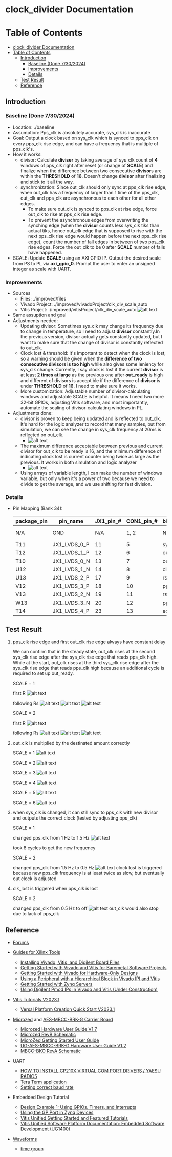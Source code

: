 clock_divider Documentation
==============================

# Table of Contents
- [clock\_divider Documentation](#clock_divider-documentation)
- [Table of Contents](#table-of-contents)
  - [Introduction](#introduction)
    - [Baseline (Done 7/30/2024)](#baseline-done-7302024)
    - [Improvements](#improvements)
    - [Details](#details)
  - [Test Result](#test-result)
  - [Reference](#reference)
## Introduction
### Baseline (Done 7/30/2024)
- Location: ./baseline
- Assumption: Pps_clk is absolutely accurate, sys_clk is inaccurate
- Goal: Output a clock based on sys_clk which is synced to pps_clk on every pps_clk rise edge, and can have a frequency that is multiple of pps_clk's.
- How it works:
  - divisor: Calculate **diviser** by taking average of sys_clk count of **4** windows of pps_clk right after reset (or change of **SCALE**) and finalize when the difference between two consecutive **divisor**s are within the **THRESHOLD** of **16**. Doesn't change **divisor** after finalizing and stick to it all the way.
  - synchronization: Since out_clk should only sync at pps_clk rise edge, when out_clk has a frequency of larger than 1 time of the pps_clk, out_clk and pps_clk are asynchronous to each other for all other edges.
    - To make sure out_clk is synced to pps_clk at rise edge, force out_clk to rise at pps_clk rise edge.
    - To prevent the asynchronous edges from overwriting the synching edge (when the **divisor** counts less sys_clk tiks than actual tiks, hence out_clk edge that is supposed to rise with the next pps_clk rise edge would happen before the next pps_clk rise edge), count the number of fall edges in between of two pps_clk rise edges. Force the out_clk to be 0 after **SCALE** number of falls have happened.
- SCALE: Update **SCALE** using an AXI GPIO IP. Output the desired scale from PS to PL via **axi_gpio_0**. Prompt the user to enter an unsigned integer as scale with UART. 
### Improvements

- Sources
  - Files: ./improved/files
  - Vivado Project: ./improved/vivadoProject/clk_div_scale_auto
  - Vitis Project: ./improved/vitisProject/clk_div_scale_auto
![alt text](image-24.png)
- Same assuption and goal
- Adjustments needed:
  - Updating divisor: Sometimes sys_clk may change its frequency due to change in temperature, so I need to adjust **divisor** constantly.In the previous version, divisor actually gets constantly updated, but I want to make sure that the change of divisor is constantly reflected to out_clk.
  - Clock lost & threshold: It's important to detect when the clock is lost, so a warning should be given when the **difference of two consecutive divisors is too high** while also gives some leniency for sys_clk change. Currently, I say clock is lost if the current **divisor** is at least **2 times at large** as the previous one after **out_ready** is high and different of divisors is acceptible if the difference of **divisor** is under **THRESHOLD** of **16**. I need to make sure it works.
  - More customization: Adjustable number of divisor-calculating windows and adjustable SCALE is helpful. It means I need two more 32-bit GPIOs, adjusting Vitis software, and most importantly, automate the scaling of divisor-calculating windows in PL.
- Adjustments done:
  - divisor is proven to keep being updated and is reflected to out_clk. It's hard for the logic analyzer to record that many samples, but from simulation, we can see the change in sys_clk frequency at 20ms is reflected on out_clk.
    - ![alt text](image.png)
  - The maximum difference acceptable between previous and current divisor for out_clk to be ready is 16, and the minimum difference of indicating clock lost is current counter being twice as large as the previous. It works in both simulation and logic analyzer
    - ![alt text](image-1.png)
  - Using arrays of variable length, I can make the number of windows variable, but only when it's a power of two because we need to divide to get the average, and we use shifting for fast division.

### Details
- Pin Mapping (Bank 34):

  | package_pin | pin_name | JX1_pin_# | CON1_pin_# | block_pin_name | DIO_# |
  | - | - | - | - | - | - |
  | N/A | GND | N/A | 1, 2 | N/A | GND, GND |
  | T11 | JX1_LVDS_0_P | 11 | 5 | sys_clk | 0 |
  | T12 | JX1_LVDS_1_P | 12 | 6 | out_ready | 1 |
  | T10 | JX1_LVDS_0_N | 13 | 7 | out_clk | 2 |
  | U12 | JX1_LVDS_1_N | 14 | 8 | clk_lost | 3 |
  | U13 | JX1_LVDS_2_P | 17 | 9 | rst_n | W1 |
  | V12 | JX1_LVDS_3_P | 18 | 10 | pps_clk | W2 |
  | V13 | JX1_LVDS_2_N | 19 | 11 | rst_n_monitor | 4 |
  | W13 | JX1_LVDS_3_N | 20 | 12 | pps_clk_monitor | 5 |
  | T14 | JX1_LVDS_4_P | 23 | 13 | edge_monitor | 6 |

## Test Result
1. pps_clk rise edge and first out_clk rise edge always have constant delay

    We can confirm that in the steady state, out_clk rises at the second sys_clk rise edge after the sys_clk rise edge that reads pps_clk high. While at the start, out_clk rises at the third sys_clk rise edge after the sys_clk rise edge that reads pps_clk high because an additional cycle is required to set up out_ready.
  
    SCALE = 1

    first R
    ![alt text](image-2.png)

    following Rs
    ![alt text](image-6.png)
    ![alt text](image-7.png)
    ![alt text](image-8.png)

    SCALE = 2

    first R
    ![alt text](image-9.png)

    following Rs
    ![alt text](image-11.png)
    ![alt text](image-12.png)
    ![alt text](image-13.png)
2. out_clk is multiplied by the destinated amount correctly

    SCALE = 1
    ![alt text](image-15.png)

    SCALE = 2
    ![alt text](image-14.png)

    SCALE = 3
    ![alt text](image-16.png)

    SCALE = 4
    ![alt text](image-17.png)

    SCALE = 5
    ![alt text](image-18.png)
    
    SCALE = 6
    ![alt text](image-19.png)
3. when sys_clk is changed, it can still sync to pps_clk with new divisor and outputs the correct clock (tested by adjusting pps_clk)

    SCALE = 1

    changed pps_clk from 1 Hz to 1.5 Hz
    ![alt text](image-20.png)
    
    took 8 cycles to get the new frequency
    
    SCALE = 2

    changed pps_clk from 1.5 Hz to 0.5 Hz
    ![alt text](image-22.png)
    clock lost is triggered because new pps_clk frequency is at least twice as slow, but eventually out clock is adjusted

4. clk_lost is triggered when pps_clk is lost

    SCALE = 2

    changed pps_clk from 0.5 Hz to off
    ![alt text](image-23.png)
    out_clk would also stop due to lack of pps_clk

## Reference
- [Forums](https://support.xilinx.com/s/topiccatalog?language=en_US&t=1719428356954)

- [Guides for Xilinx Tools](https://digilent.com/reference/programmable-logic/guides/start)
  - [Installing Vivado, Vitis, and Digilent Board Files](https://digilent.com/reference/programmable-logic/guides/installing-vivado-and-vitis)
  - [Getting Started with Vivado and Vitis for Baremetal Software Projects](https://digilent.com/reference/programmable-logic/guides/getting-started-with-ipi)
  - [Getting Started with Vivado for Hardware-Only Designs](https://digilent.com/reference/programmable-logic/guides/getting-started-with-vivado)
  - [Using a Peripheral with a Hierarchical Block in Vivado IPI and Vitis](https://digilent.com/reference/programmable-logic/guides/hierarchical-blocks)
  - [Getting Started with Zynq Servers](https://digilent.com/reference/programmable-logic/guides/zynq-servers)
  - [Using Digilent Pmod IPs in Vivado and Vitis (Under Construction)](https://digilent.com/reference/programmable-logic/guides/getting-started-with-pmod-ips)

- [Vitis Tutorials V2023.1](https://github.com/Xilinx/Vitis-Tutorials/tree/2023.1)
  - [Versal Platform Creation Quick Start V2023.1](https://github.com/Xilinx/Vitis-Tutorials/tree/2023.1/Getting_Started/Vitis_Platform)

- [Microzed](https://www.avnet.com/wps/portal/us/products/avnet-boards/avnet-board-families/microzed/microzed-board-family/) and [AES-MBCC-BRK-G Carrier Board](https://www.avnet.com/shop/us/products/avnet-engineering-services/aes-mbcc-brk-g-3074457345635221620/)
  - [Microzed Hardware User Guide V1.7](https://www.avnet.com/wps/wcm/connect/onesite/58eaef36-f0b2-4dd4-8440-540bdc2acd3d/5276-MicroZed-HW-UG-v1-7-V1.pdf?MOD=AJPERES&CACHEID=ROOTWORKSPACE.Z18_NA5A1I41L0ICD0ABNDMDDG0000-58eaef36-f0b2-4dd4-8440-540bdc2acd3d-nDjezWU)
  - [Microzed RevB Schematic](https://www.avnet.com/wps/wcm/connect/onesite/a597668b-80fc-4d8f-b46b-78a2949179fa/MicroZed_RevB_Schematic_130617_0.pdf?MOD=AJPERES&CACHEID=ROOTWORKSPACE.Z18_NA5A1I41L0ICD0ABNDMDDG0000-a597668b-80fc-4d8f-b46b-78a2949179fa-nDjikUA)
  - [MicroZed Getting Started User Guide](https://www.avnet.com/opasdata/d120001/medias/docus/4/Avnet-MicroZed-Getting-Started-EN-User-Guide.pdf)
  - [UG-AES-MBCC-BRK-G Hardware User Guide V1.2](https://www.avnet.com/opasdata/d120001/medias/docus/178/UG-AES-MBCC-BRK-G-V1_2.pdf)
  - [MBCC-BKO RevA Schematic](https://www.avnet.com/opasdata/d120001/medias/docus/58/AES-MBCC-BRK-G_RevA_Schematic_131114.pdf)

- UART
  - [HOW TO INSTALL CP210X VIRTUAL COM PORT DRIVERS / YAESU RADIOS](https://youtu.be/vuYs4A_kcsg?feature=shared)
  - [Tera Term application](https://github.com/TeraTermProject/teraterm/releases/tag/v5.2)
  - [Setting correct baud rate](https://support.xilinx.com/s/feed/0D54U00008VPpkRSAT?language=en_US)
  
- Embedded Design Tutorial
  - [Design Example 1: Using GPIOs, Timers, and Interrupts](https://xilinx.github.io/Embedded-Design-Tutorials/docs/2021.1/build/html/docs/Introduction/ZynqMPSoC-EDT/7-design1-using-gpio-timer-interrupts.html)
  - [Using the GP Port in Zynq Devices](https://xilinx.github.io/Embedded-Design-Tutorials/docs/2021.1/build/html/docs/Introduction/Zynq7000-EDT/5-using-gp-port-zynq.html)
  - [Vitis Unified Getting Started and Featured Tutorials](https://support.xilinx.com/s/question/0D54U0000889tzVSAQ/vitis-unified-getting-started-and-featured-tutorials)
  - [Vitis Unified Software Platform Documentation: Embedded Software Development (UG1400)](https://docs.amd.com/r/2023.1-English/ug1400-vitis-embedded/Getting-Started-with-Vitis)
- [Waveforms](https://digilent.com/reference/software/waveforms/waveforms-3/reference-manual)
  - [time group](https://digilent.com/reference/software/waveforms/waveforms-3/reference-manual#time_group)

